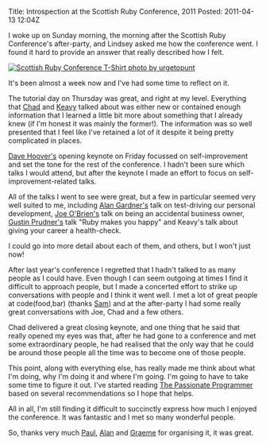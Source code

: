 Title:  Introspection at the Scottish Ruby Conference, 2011
Posted: 2011-04-13 12:04Z

I woke up on Sunday morning, the morning after the Scottish Ruby Conference's after-party, and Lindsey asked me how the conference went. I found it hard to provide an answer that really described how I felt.

[![Scottish Ruby Conference T-Shirt][tshirt-pic] photo by urgetopunt][tshirt-page]

It's been almost a week now and I've had some time to reflect on it.

The tutorial day on Thursday was great, and right at my level. Everything that [Chad][chadfowler] and [Keavy][keavy] talked about was either new or contained enough information that I learned a little bit more about something that I already knew (if I'm honest it was mainly the former!). The information was so well presented that I feel like I've retained a lot of it despite it being pretty complicated in places.

[Dave Hoover's][redsquirrel] opening keynote on Friday focussed on self-improvement and set the tone for the rest of the conference. I hadn't been sure which talks I would attend, but after the keynote I made an effort to focus on self-improvement-related talks.

All of the talks I went to see were great, but a few in particular seemed very well suited to me, including [Alan Gardner's][mr_urf] talk on test-driving our personal development, [Joe O'Brien's][objo] talk on being an accidental business owner, [Gustin Prudner's][gustin] talk "Ruby makes you happy" and Keavy's talk about giving your career a health-check.

I could go into more detail about each of them, and others, but I won't just now!

After last year's conference I regretted that I hadn't talked to as many people as I could have. Even though I can seem outgoing at times I find it difficult to approach people, but I made a concerted effort to strike up conversations with people and I think it went well. I met a lot of great people at code(food,bar) (thanks [Sam][lenary]) and at the after-party I had some really great conversations with Joe, Chad and a few others.

Chad delivered a great closing keynote, and one thing that he said that really opened my eyes was that, after he had gone to a conference and met some extraordinary people, he had realised that the only way that he could be around those people all the time was to become one of those people.

This point, along with everything else, has really made me think about what I'm doing, why I'm doing it and where I'm going. I'm going to have to take some time to figure it out. I've started reading [The Passionate Programmer][tpp] based on several recommendations so I hope that helps.

All in all, I'm still finding it difficult to succinctly express how much I enjoyed the conference. It was fantastic and I met so many wonderful people.

So, thanks very much [Paul][paulanthonywils], [Alan][alancfrancis] and [Graeme][mathie] for organising it, it was great.

  [tshirt-pic]: http://farm6.static.flickr.com/5266/5604281252_9520c22b32_z.jpg
  [tshirt-page]: http://www.flickr.com/photos/urgetopunt/5604281252/in/pool-scotruby2011
  [tpp]: http://www.amazon.co.uk/gp/product/1934356344/ref=as_li_ss_tl?ie=UTF8&tag=enoflebo-21&linkCode=as2&camp=1634&creative=19450&creativeASIN=1934356344
  
  [chadfowler]:      https://twitter.com/chadfowler
  [keavy]:           https://twitter.com/keavy
  [redsquirrel]:     https://twitter.com/redsquirrel
  [mr_urf]:          https://twitter.com/mr_urf
  [objo]:            https://twitter.com/objo
  [gustin]:          https://twitter.com/gustin
  [coreyhaines]:     https://twitter.com/coreyhaines
  [lenary]:          https://twitter.com/lenary
  [zoecello]:        https://twitter.com/zoecello
  [paulanthonywils]: https://twitter.com/paulanthonywils
  [alancfrancis]:    https://twitter.com/alancfrancis
  [mathie]:          https://twitter.com/mathie